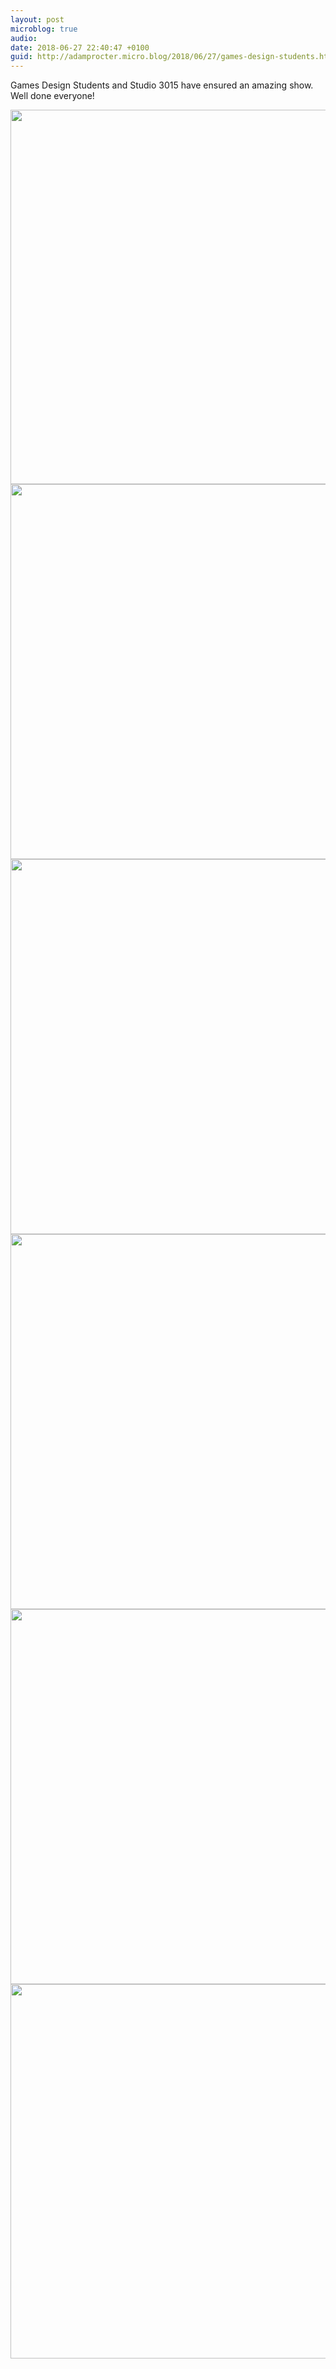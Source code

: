 ```yaml
---
layout: post
microblog: true
audio: 
date: 2018-06-27 22:40:47 +0100
guid: http://adamprocter.micro.blog/2018/06/27/games-design-students.html
---
```

Games Design Students and Studio 3015 have ensured an amazing show. Well done everyone!

<img src="http://discursive.adamprocter.co.uk/uploads/2018/64fd1c12e6.jpg" width="600" height="599" /><img src="http://discursive.adamprocter.co.uk/uploads/2018/437196fb5e.jpg" width="600" height="600" /><img src="http://discursive.adamprocter.co.uk/uploads/2018/8e5e33b45c.jpg" width="600" height="600" /><img src="http://discursive.adamprocter.co.uk/uploads/2018/16eb84dbca.jpg" width="600" height="600" /><img src="http://discursive.adamprocter.co.uk/uploads/2018/e1feeafc82.jpg" width="600" height="600" /><img src="http://discursive.adamprocter.co.uk/uploads/2018/0a9a696a2b.jpg" width="600" height="599" />
